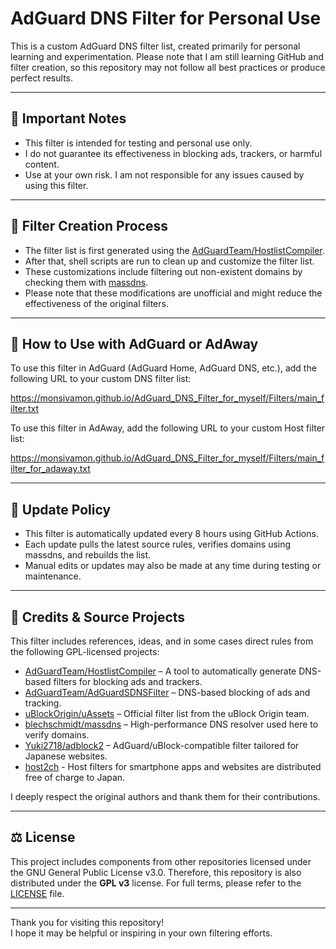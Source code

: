 # AdGuard DNS Filter for Personal Use

This is a custom AdGuard DNS filter list, created primarily for personal learning and experimentation.
Please note that I am still learning GitHub and filter creation, so this repository may not follow all best practices or produce perfect results.

---

## 📌 Important Notes

- This filter is intended for testing and personal use only.
- I do not guarantee its effectiveness in blocking ads, trackers, or harmful content.
- Use at your own risk. I am not responsible for any issues caused by using this filter.

---

## 🔧 Filter Creation Process

- The filter list is first generated using the [AdGuardTeam/HostlistCompiler](https://github.com/AdguardTeam/HostlistCompiler).
- After that, shell scripts are run to clean up and customize the filter list.
- These customizations include filtering out non-existent domains by checking them with [massdns](https://github.com/blechschmidt/massdns).
- Please note that these modifications are unofficial and might reduce the effectiveness of the original filters.

---

## 🔗 How to Use with AdGuard or AdAway

To use this filter in AdGuard (AdGuard Home, AdGuard DNS, etc.), add the following URL to your custom DNS filter list:

https://monsivamon.github.io/AdGuard_DNS_Filter_for_myself/Filters/main_filter.txt

To use this filter in AdAway, add the following URL to your custom Host filter list:

https://monsivamon.github.io/AdGuard_DNS_Filter_for_myself/Filters/main_filter_for_adaway.txt

---

## 🔄 Update Policy

- This filter is automatically updated every 8 hours using GitHub Actions.
- Each update pulls the latest source rules, verifies domains using massdns, and rebuilds the list.
- Manual edits or updates may also be made at any time during testing or maintenance.

---

## 📝 Credits & Source Projects

This filter includes references, ideas, and in some cases direct rules from the following GPL-licensed projects:

- [AdGuardTeam/HostlistCompiler](https://github.com/AdguardTeam/HostlistCompiler) – A tool to automatically generate DNS-based filters for blocking ads and trackers.
- [AdGuardTeam/AdGuardSDNSFilter](https://github.com/AdguardTeam/AdGuardSDNSFilter) – DNS-based blocking of ads and tracking.
- [uBlockOrigin/uAssets](https://github.com/uBlockOrigin/uAssets) – Official filter list from the uBlock Origin team.
- [blechschmidt/massdns](https://github.com/blechschmidt/massdns) – High-performance DNS resolver used here to verify domains.
- [Yuki2718/adblock2](https://github.com/Yuki2718/adblock2) – AdGuard/uBlock-compatible filter tailored for Japanese websites.
- [host2ch](https://note.com/hosts2ch) - Host filters for smartphone apps and websites are distributed free of charge to Japan.

I deeply respect the original authors and thank them for their contributions.

---

## ⚖️ License

This project includes components from other repositories licensed under the GNU General Public License v3.0.
Therefore, this repository is also distributed under the **GPL v3** license.
For full terms, please refer to the [LICENSE](./LICENSE) file.

---

Thank you for visiting this repository!  
I hope it may be helpful or inspiring in your own filtering efforts.

